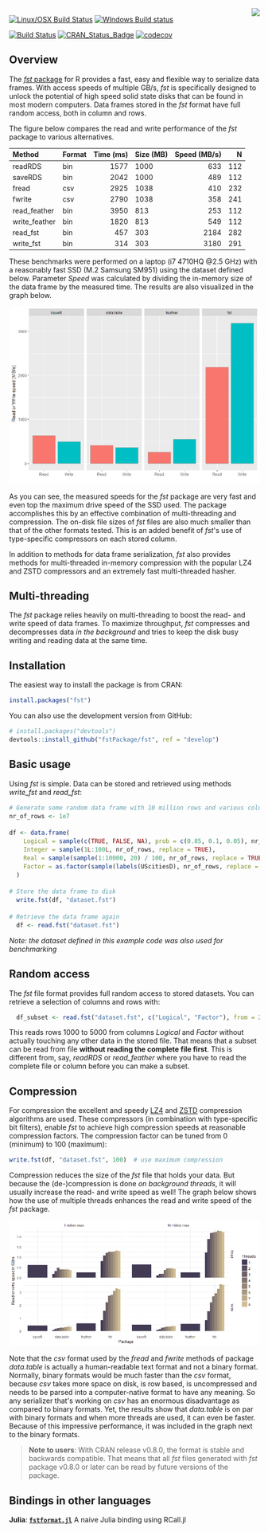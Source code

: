 <!-- README.md is generated from README.Rmd. Please edit that file -->
<img src="logo.png" align="right" />

[![Linux/OSX Build Status](https://travis-ci.org/fstpackage/fst.svg?branch=develop)](https://travis-ci.org/fstpackage/fst) [![WIndows Build status](https://ci.appveyor.com/api/projects/status/6g6kp8onpb26jhnm/branch/develop?svg=true)](https://ci.appveyor.com/project/fstpackage/fst/branch/develop)

[![Build Status](https://travis-ci.org/fstpackage/fst.svg?branch=master)](https://travis-ci.org/fstpackage/fst) [![CRAN\_Status\_Badge](http://www.r-pkg.org/badges/version/fst)](https://cran.r-project.org/package=fst) [![codecov](https://codecov.io/gh/fstpackage/fst/branch/master/graph/badge.svg)](https://codecov.io/gh/fstpackage/fst)

Overview
--------

The [*fst* package](https://github.com/fstpackage/fst) for R provides a fast, easy and flexible way to serialize data frames. With access speeds of multiple GB/s, *fst* is specifically designed to unlock the potential of high speed solid state disks that can be found in most modern computers. Data frames stored in the *fst* format have full random access, both in column and rows.

The figure below compares the read and write performance of the *fst* package to various alternatives.

| Method         | Format |  Time (ms)| Size (MB) |  Speed (MB/s)|    N|
|:---------------|:-------|----------:|:----------|-------------:|----:|
| readRDS        | bin    |       1577| 1000      |           633|  112|
| saveRDS        | bin    |       2042| 1000      |           489|  112|
| fread          | csv    |       2925| 1038      |           410|  232|
| fwrite         | csv    |       2790| 1038      |           358|  241|
| read\_feather  | bin    |       3950| 813       |           253|  112|
| write\_feather | bin    |       1820| 813       |           549|  112|
| read\_fst      | bin    |        457| 303       |          2184|  282|
| write\_fst     | bin    |        314| 303       |          3180|  291|

These benchmarks were performed on a laptop (i7 4710HQ @2.5 GHz) with a reasonably fast SSD (M.2 Samsung SM951) using the dataset defined below. Parameter *Speed* was calculated by dividing the in-memory size of the data frame by the measured time. The results are also visualized in the graph below.

![](README-speed-bench-1.png)

As you can see, the measured speeds for the *fst* package are very fast and even top the maximum drive speed of the SSD used. The package accomplishes this by an effective combination of multi-threading and compression. The on-disk file sizes of *fst* files are also much smaller than that of the other formats tested. This is an added benefit of *fst*'s use of type-specific compressors on each stored column.

In addition to methods for data frame serialization, *fst* also provides methods for multi-threaded in-memory compression with the popular LZ4 and ZSTD compressors and an extremely fast multi-threaded hasher.

Multi-threading
---------------

The *fst* package relies heavily on multi-threading to boost the read- and write speed of data frames. To maximize throughput, *fst* compresses and decompresses data *in the background* and tries to keep the disk busy writing and reading data at the same time.

Installation
------------

The easiest way to install the package is from CRAN:

``` r
install.packages("fst")
```

You can also use the development version from GitHub:

``` r
# install.packages("devtools")
devtools::install_github("fstPackage/fst", ref = "develop")
```

Basic usage
-----------

Using *fst* is simple. Data can be stored and retrieved using methods *write\_fst* and *read\_fst*:

``` r
# Generate some random data frame with 10 million rows and various column types
nr_of_rows <- 1e7

df <- data.frame(
    Logical = sample(c(TRUE, FALSE, NA), prob = c(0.85, 0.1, 0.05), nr_of_rows, replace = TRUE),
    Integer = sample(1L:100L, nr_of_rows, replace = TRUE),
    Real = sample(sample(1:10000, 20) / 100, nr_of_rows, replace = TRUE),
    Factor = as.factor(sample(labels(UScitiesD), nr_of_rows, replace = TRUE))
  )

# Store the data frame to disk
  write.fst(df, "dataset.fst")
  
# Retrieve the data frame again
  df <- read.fst("dataset.fst")
```

*Note: the dataset defined in this example code was also used for benchmarking*

Random access
-------------

The *fst* file format provides full random access to stored datasets. You can retrieve a selection of columns and rows with:

``` r
  df_subset <- read.fst("dataset.fst", c("Logical", "Factor"), from = 2000, to = 5000)
```

This reads rows 1000 to 5000 from columns *Logical* and *Factor* without actually touching any other data in the stored file. That means that a subset can be read from file **without reading the complete file first**. This is different from, say, *readRDS* or *read\_feather* where you have to read the complete file or column before you can make a subset.

Compression
-----------

For compression the excellent and speedy [LZ4](https://github.com/lz4/lz4) and [ZSTD](https://github.com/facebook/zstd) compression algorithms are used. These compressors (in combination with type-specific bit filters), enable *fst* to achieve high compression speeds at reasonable compression factors. The compression factor can be tuned from 0 (minimum) to 100 (maximum):

``` r
write.fst(df, "dataset.fst", 100)  # use maximum compression
```

Compression reduces the size of the *fst* file that holds your data. But because the (de-)compression is done *on background threads*, it will usually increase the read- and write speed as well! The graph below shows how the use of multiple threads enhances the read and write speed of the *fst* package.

![](README-multi-threading-1.png)

Note that the *csv* format used by the *fread* and *fwrite* methods of package *data.table* is actually a human-readable text format and not a binary format. Normally, binary formats would be much faster than the *csv* format, because *csv* takes more space on disk, is row based, is uncompressed and needs to be parsed into a computer-native format to have any meaning. So any serializer that's working on *csv* has an enormous disadvantage as compared to binary formats. Yet, the results show that *data.table* is on par with binary formats and when more threads are used, it can even be faster. Because of this impressive performance, it was included in the graph next to the binary formats.

> **Note to users**: With CRAN release v0.8.0, the format is stable and backwards compatible. That means that all *fst* files generated with *fst* package v0.8.0 or later can be read by future versions of the package.

Bindings in other languages
---------------------------

**Julia**: [**`fstformat.jl`**](https://github.com/xiaodaigh/fstformat.jl) A naive Julia binding using RCall.jl
